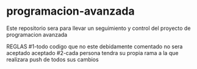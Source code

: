 # programacion-avanzada
Este repositorio sera para llevar un seguimiento y control del proyecto de programacion avanzada

REGLAS
#1-todo codigo que no este debidamente comentado no sera aceptado aceptado
#2-cada persona tendra su propia rama a la que realizara push de todos sus cambios
